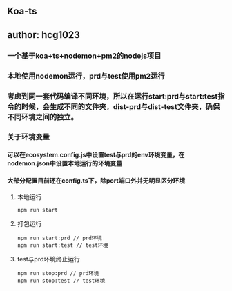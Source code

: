 ## Koa-ts
## author: hcg1023
### 一个基于koa+ts+nodemon+pm2的nodejs项目
### 本地使用nodemon运行，prd与test使用pm2运行
### 考虑到同一套代码编译不同环境，所以在运行start:prd与start:test指令的时候，会生成不同的文件夹，dist-prd与dist-test文件夹，确保不同环境之间的独立。
### 关于环境变量
#### 可以在ecosystem.config.js中设置test与prd的env环境变量，在nodemon.json中设置本地运行的环境变量
#### 大部分配置目前还在config.ts下，除port端口外并无明显区分环境
1. 本地运行
    ```
    npm run start
    ```
2. 打包运行
    ```
    npm run start:prd // prd环境
    npm run start:test // test环境
    ```
3. test与prd环境终止运行
    ```
    npm run stop:prd // prd环境
    npm run stop:test // test环境
    ```
